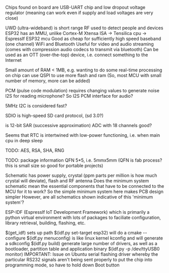 Chips found on board are USB-UART chip and low dropout voltage regulator (meaning can work even if supply and load voltages are very close)

UWD (ultra-wideband) is short range RF used to detect people and devices
ESP32 has an MMU, unlike Cortex-M
Xtensa ISA -> Tensilica cpu -> EspressIf ESP32 mcu
Good as cheap for sufficiently high speed baseband (one channel) WiFi and Bluetooth
Useful for video and audio streaming (comes with compression audio codecs to transmit via bluetooth)
Can be used as an OTT (over-the-top) device, i.e. connect something to the Internet

Small amount of RAM < 1MB, e.g. wanting to do some real-time processing on chip can use QSPI to use more flash and ram
(So, most MCU with small number of memory, more can be added)

PCM (pulse code modulation) requires changing values to generate noise
I2S for reading microphone? So I2S PCM interface for audio?

5MHz I2C is considered fast?

SDIO is high-speed SD card protocol, (sd 3.0?)

is 12-bit SAR (successive approximation) ADC with 18 channels good?

Seems that RTC is intertwined with low-power functioning, i.e. when main cpu in deep sleep

TODO: AES, RSA, SHA, RNG

TODO: package information QFN 5*5, i.e. 5mmx5mm (QFN is fab process? this is small size so good for portable projects)

Schematic has power supply, crystal (ppm parts per million is how much crystal will deviate), flash and RF antenna 
Does the minimum system schematic mean the essential components that have to be connected to the MCU for it to work? 
So the simple minimum system here makes PCB design simpler
However, are all schematics shown indicative of this 'minimum system'?

ESP-IDF (EspressIf IoT Development Framework) which is primarily a python virtual environment with lots of packages
to faciliate configuration, library retrieval, building, flashing, etc.

$(get_idf) sets up path
$(idf.py set-target esp32) will do a cmake --configure
$(idf.py menuconfig) is like linux kernel kconfig and will generate a sdkconfig
$(idf.py build) generate large number of drivers, as well as a bootloader, partition table and application binary 
$(idf.py -p /dev/ttyUSB0 monitor)
IMPORTANT: Issue on Ubuntu serial flashing driver whereby the particular RS232 signals aren't being sent properly to
put the chip into programming mode, so have to hold down Boot button
